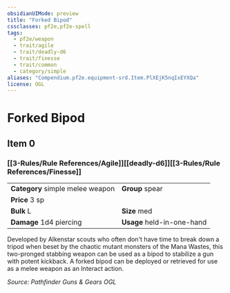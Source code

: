 ```yaml
---
obsidianUIMode: preview
title: "Forked Bipod"
cssclasses: pf2e,pf2e-spell
tags:
  - pf2e/weapon
  - trait/agile
  - trait/deadly-d6
  - trait/finesse
  - trait/common
  - category/simple
aliases: "Compendium.pf2e.equipment-srd.Item.PlXEjK5nqIxEYXQa"
license: OGL
---
```

# Forked Bipod
## Item 0
### [[3-Rules/Rule References/Agile]][[deadly-d6]][[3-Rules/Rule References/Finesse]]

|  |  |
| -- | -- |
| **Category** simple melee weapon | **Group** spear |
| **Price** 3 sp |  |
| **Bulk** L | **Size** med |
| **Damage** 1d4 piercing  | **Usage** held-in-one-hand |



Developed by Alkenstar scouts who often don't have time to break down a tripod when beset by the chaotic mutant monsters of the Mana Wastes, this two-pronged stabbing weapon can be used as a bipod to stabilize a gun with potent kickback. A forked bipod can be deployed or retrieved for use as a melee weapon as an Interact action.

*Source: Pathfinder Guns & Gears*
*OGL*